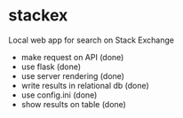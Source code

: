 # stackex

Local web app for search on Stack Exchange

- make request on API (done)
- use flask (done)
- use server rendering (done)
- write results in relational db (done)
- use config.ini (done)
- show results on table (done)

